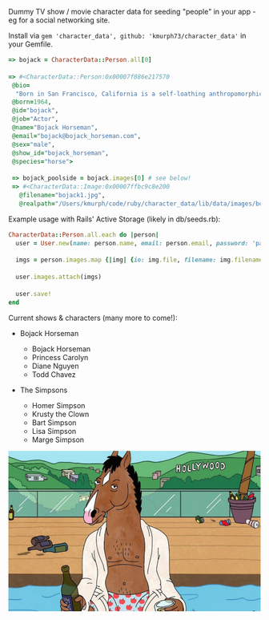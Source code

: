 Dummy TV show / movie character data for seeding "people" in your app - eg for a social networking site.

Install via `gem 'character_data', github: 'kmurph73/character_data'` in your Gemfile.

``` ruby
=> bojack = CharacterData::Person.all[0]

=> #<CharacterData::Person:0x00007f886e217570
 @bio=
  "Born in San Francisco, California is a self-loathing anthropomorphic alcoholic horse currently in his 50s. His acting career peaked when he starred in a successful family sitcom called Horsin' Around in the late 1980s and later The Bojack Horseman Show, an edgier, less successful sitcom which was cancelled in 2007 after just one season. Though he began as a young bright-eyed actor, he has since grown bitter, deeply depressed, and jaded towards Hollywoo and whom he has become post-fame. BoJack has been shown to be caring and insightful, but his insecurities, loneliness, and desperate need for approval often result in self-destructive actions that devastate those around him. Many of his issues stem from his childhood and issues with his unhappy parents, which the audience is shown through flashbacks. At the end of season 5, BoJack checks into rehab after he developed a drug addiction to prescription painkillers he was on which caused him to strangle his co-star when she tried to take them away from him.",
 @born=1964,
 @id="bojack",
 @job="Actor",
 @name="Bojack Horseman",
 @email="bojack@bojack_horseman.com",
 @sex="male",
 @show_id="bojack_horseman",
 @species="horse">

 => bojack_poolside = bojack.images[0] # see below!
 => #<CharacterData::Image:0x00007ffbc9c8e200 
   @filename="bojack1.jpg", 
   @realpath="/Users/kmurph/code/ruby/character_data/lib/data/images/bojack_horseman/bojack1.jpg">
```

Example usage with Rails' Active Storage (likely in db/seeds.rb):

``` ruby
CharacterData::Person.all.each do |person|
  user = User.new(name: person.name, email: person.email, password: 'password')

  imgs = person.images.map {|img| {io: img.file, filename: img.filename}}

  user.images.attach(imgs)

  user.save!
end
```

Current shows & characters (many more to come!): 
* Bojack Horseman
  * Bojack Horseman
  * Princess Carolyn
  * Diane Nguyen
  * Todd Chavez
  
* The Simpsons
  * Homer Simpson
  * Krusty the Clown
  * Bart Simpson
  * Lisa Simpson
  * Marge Simpson

![bojack](https://raw.githubusercontent.com/kmurph73/character_data/master/lib/data/images/bojack_horseman/bojack1.jpg)
